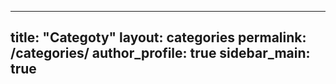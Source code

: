 ---

title: "Categoty"
layout: categories
permalink: /categories/
author_profile: true
sidebar_main: true
---